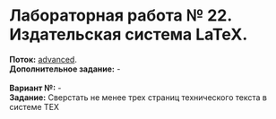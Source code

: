 ﻿# Лабораторная работа № 22. Издательская система LaTeX.
**Поток:** <ins>advanced</ins>.</br>**Дополнительное задание:** -</br></br>**Вариант №:** - </br>**Задание:** Сверстать не менее трех страниц технического текста в системе ТЕХ

